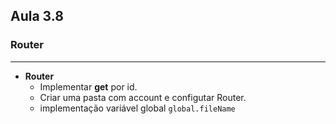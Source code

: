 ## Aula 3.8
### Router
---
- **Router**
	- Implementar **get** por id.
	- Criar uma pasta com account e configutar Router.
	- implementação variável global `global.fileName`